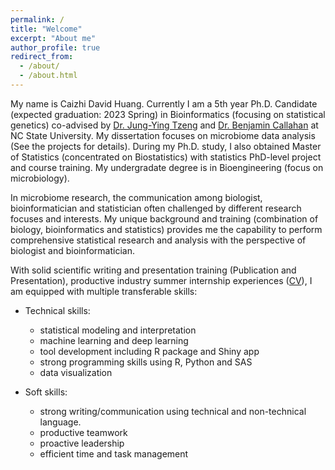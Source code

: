 ```yaml
---
permalink: /
title: "Welcome"
excerpt: "About me"
author_profile: true
redirect_from: 
  - /about/
  - /about.html
---
```


My name is Caizhi David Huang. Currently I am a 5th year Ph.D. Candidate (expected graduation: 2023 Spring) in Bioinformatics (focusing on statistical genetics) co-advised by [Dr. Jung-Ying Tzeng](https://www4.stat.ncsu.edu/~jytzeng/) and [Dr. Benjamin Callahan](https://callahanlab.cvm.ncsu.edu/team/) at NC State University. My dissertation focuses on microbiome data analysis (See the projects for details). During my Ph.D. study, I also obtained Master of Statistics (concentrated on Biostatistics) with statistics PhD-level project and course training. My undergradate degree is in Bioengineering (focus on microbiology).

In microbiome research, the communication among biologist, bioinformatician and statistician often challenged by different research focuses and interests. My unique background and training (combination of biology, bioinformatics and statistics) provides me the capability to perform comprehensive statistical research and analysis with the perspective of biologist and bioinformatician.

With solid scientific writing and presentation training (Publication and Presentation), productive industry summer internship experiences ([CV](http://hczdaivd.github.io/files/DavidHuangResume.pdf)), I am equipped with multiple transferable skills:

  * Technical skills:
    * statistical modeling and interpretation
    * machine learning and deep learning
    * tool development including R package and Shiny app
    * strong programming skills using R, Python and SAS
    * data visualization

  * Soft skills:
    * strong writing/communication using technical and non-technical language.
    * productive teamwork
    * proactive leadership
    * efficient time and task management








